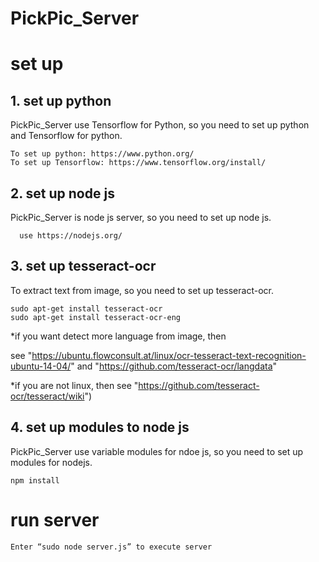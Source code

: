 # PickPic_Server

# set up
## 1. set up python
PickPic_Server use Tensorflow for Python, so you need to set up python and Tensorflow for python.

    To set up python: https://www.python.org/
    To set up Tensorflow: https://www.tensorflow.org/install/

## 2. set up node js
  PickPic_Server is node js server, so you need to set up node js.
  
      use https://nodejs.org/

## 3. set up tesseract-ocr
To extract text from image, so you need to set up tesseract-ocr.
    
    sudo apt-get install tesseract-ocr
    sudo apt-get install tesseract-ocr-eng

*if you want detect more language from image, then

see "https://ubuntu.flowconsult.at/linux/ocr-tesseract-text-recognition-ubuntu-14-04/" and "https://github.com/tesseract-ocr/langdata"

*if you are not linux, then see "https://github.com/tesseract-ocr/tesseract/wiki")

## 4. set up modules to node js
PickPic_Server use variable modules for ndoe js, so you need to set up modules for nodejs.
    
    npm install

#	run server

    Enter “sudo node server.js” to execute server
